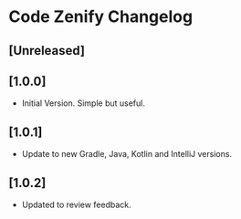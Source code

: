 <!-- Keep a Changelog guide -> https://keepachangelog.com -->

# Code Zenify Changelog

## [Unreleased]

## [1.0.0]
- Initial Version. Simple but useful.

## [1.0.1]
- Update to new Gradle, Java, Kotlin and IntelliJ versions.

## [1.0.2]
- Updated to review feedback.
